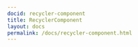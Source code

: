 ```yaml
---
docid: recycler-component
title: RecyclerComponent
layout: docs
permalink: /docs/recycler-component.html
---
```

